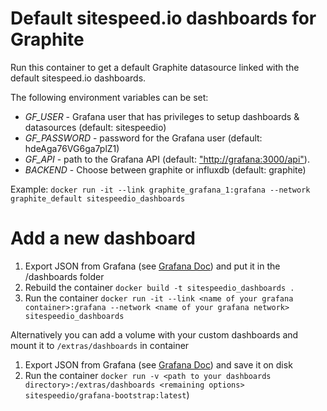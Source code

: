
# Default sitespeed.io dashboards for Graphite

Run this container to get a default Graphite datasource linked with the default sitespeed.io dashboards.

The following environment variables can be set:

* *GF_USER* - Grafana user that has privileges to setup dashboards & datasources (default: sitespeedio)
* *GF_PASSWORD* - password for the Grafana user (default: hdeAga76VG6ga7plZ1)
* *GF_API*  - path to the Grafana API (default: ["http://grafana:3000/api"](http://grafana:3000/api)).
* *BACKEND* - Choose between graphite or influxdb (default: graphite) 

Example: `docker run -it --link graphite_grafana_1:grafana --network graphite_default sitespeedio_dashboards`

# Add a new dashboard

1. Export JSON from Grafana (see [Grafana Doc](http://docs.grafana.org/reference/export_import/)) and put it in the /dashboards folder
1. Rebuild the container `docker build -t sitespeedio_dashboards .`
1. Run the container `docker run -it --link <name of your grafana container>:grafana --network <name of your grafana network> sitespeedio_dashboards`

Alternatively you can add a volume with your custom dashboards and mount it to `/extras/dashboards` in container
1. Export JSON from Grafana (see [Grafana Doc](http://docs.grafana.org/reference/export_import/)) and save it on disk
1. Run the container `docker run -v <path to your dashboards directory>:/extras/dashboards <remaining options>  sitespeedio/grafana-bootstrap:latest`)
